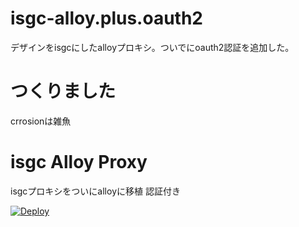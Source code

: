 # isgc-alloy.plus.oauth2
デザインをisgcにしたalloyプロキシ。ついでにoauth2認証を追加した。
# つくりました
crrosionは雑魚

# isgc Alloy Proxy
isgcプロキシをついにalloyに移植
認証付き

[![Deploy](https://www.herokucdn.com/deploy/button.svg)](https://heroku.com/deploy?template=https://github.com/herokuhabataku/isgc--alloy/tree/main)
